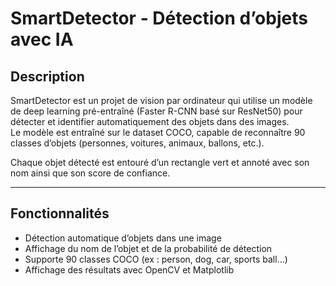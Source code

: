 # SmartDetector - Détection d’objets avec IA

## Description
SmartDetector est un projet de vision par ordinateur qui utilise un modèle de deep learning pré-entraîné (Faster R-CNN basé sur ResNet50) pour détecter et identifier automatiquement des objets dans des images.  
Le modèle est entraîné sur le dataset COCO, capable de reconnaître 90 classes d’objets (personnes, voitures, animaux, ballons, etc.).

Chaque objet détecté est entouré d’un rectangle vert et annoté avec son nom ainsi que son score de confiance.

---

## Fonctionnalités
- Détection automatique d’objets dans une image  
- Affichage du nom de l’objet et de la probabilité de détection  
- Supporte 90 classes COCO (ex : person, dog, car, sports ball…)  
- Affichage des résultats avec OpenCV et Matplotlib  